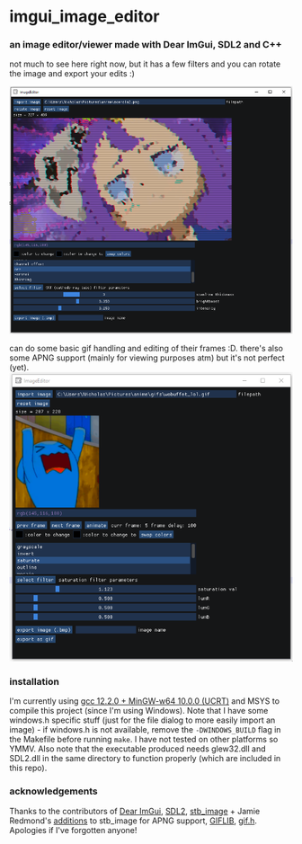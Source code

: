 # imgui_image_editor    
### an image editor/viewer made with Dear ImGui, SDL2 and C++    
    
not much to see here right now, but it has a few filters and you can rotate the image and export your edits :)    
    
![screenshot of project](screenshots/screenshot.png)    
    
can do some basic gif handling and editing of their frames :D. there's also some APNG support (mainly for viewing purposes atm) but it's not perfect (yet).    
![screenshot of project - gif handling](screenshots/15-07-2023_112510.gif)    
    
    
### installation    
I'm currently using [gcc 12.2.0 + MinGW-w64 10.0.0 (UCRT)](https://winlibs.com/) and MSYS to compile this project (since I'm using Windows). Note that I have some windows.h specific stuff (just for the file dialog to more easily import an image) - if windows.h is not available, remove the `-DWINDOWS_BUILD` flag in the Makefile before running `make`. I have not tested on other platforms so YMMV. Also note that the executable produced needs glew32.dll and SDL2.dll in the same directory to function properly (which are included in this repo).    
    
### acknowledgements    
Thanks to the contributors of [Dear ImGui](https://github.com/ocornut/imgui), [SDL2](https://www.libsdl.org/), [stb_image](https://github.com/nothings/stb/blob/master/stb_image.h) + Jamie Redmond's [additions](https://github.com/jcredmond/stb/commit/71e7e527eedc27f2b9f29fe9fe3991fc6fb24212) to stb_image for APNG support, [GIFLIB](http://giflib.sourceforge.net/), [gif.h](https://github.com/charlietangora/gif-h). Apologies if I've forgotten anyone!